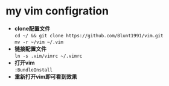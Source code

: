 # my vim configration

- **clone配置文件**  
`cd ~/ && git clone https://github.com/Blunt1991/vim.git`   
`mv -r ~/vim ~/.vim`    
- **链接配置文件**  
`ln -s .vim/vimrc ~/.vimrc` 
- **打开vim**   
`:BundleInstall`    
- **重新打开vim即可看到效果** 

